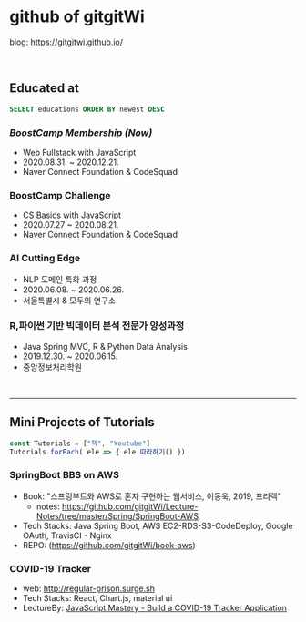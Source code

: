 # github of gitgitWi

blog: https://gitgitwi.github.io/

<br>

## Educated at

```sql
SELECT educations ORDER BY newest DESC
```

### ***BoostCamp Membership (Now)***

- Web Fullstack with JavaScript
- 2020.08.31. ~ 2020.12.21.
- Naver Connect Foundation & CodeSquad

### BoostCamp Challenge

- CS Basics with JavaScript
- 2020.07.27 ~ 2020.08.21.
- Naver Connect Foundation & CodeSquad

### AI Cutting Edge

- NLP 도메인 특화 과정
- 2020.06.08. ~ 2020.06.26.
- 서울특별시 & 모두의 연구소

### R,파이썬 기반 빅데이터 분석 전문가 양성과정

- Java Spring MVC, R & Python Data Analysis
- 2019.12.30. ~ 2020.06.15.
- 중앙정보처리학원

<br/>

---

## Mini Projects of Tutorials

```js
const Tutorials = ["책", "Youtube"]
Tutorials.forEach( ele => { ele.따라하기() })
```

### SpringBoot BBS on AWS

- Book: "스프링부트와 AWS로 혼자 구현하는 웹서비스, 이동욱, 2019, 프리렉"
    - notes: https://github.com/gitgitWi/Lecture-Notes/tree/master/Spring/SpringBoot-AWS
- Tech Stacks: Java Spring Boot, AWS EC2-RDS-S3-CodeDeploy, Google OAuth, TravisCI - Nginx
- REPO: (https://github.com/gitgitWi/book-aws)

### COVID-19 Tracker

- web: http://regular-prison.surge.sh
- Tech Stacks: React, Chart.js, material ui
- LectureBy: [JavaScript Mastery - Build a COVID-19 Tracker Application](https://www.youtube.com/watch?v=khJlrj3Y6Ls)
